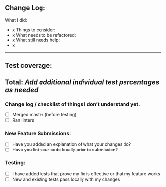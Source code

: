 ## Change Log:
What I did:
- x
Things to consider:
- x
What needs to be refactored:
- x
What still needs help:
- x
------------------------------------------------------------------------------
## Test coverage:
Total:
*Add additional individual test percentages as needed*
------------------------------------------------------------------------------
### Change log / checklist of things I don’t understand yet.
* [ ] Merged master (before testing)
* [ ] Ran linters
### New Feature Submissions:
* [ ] Have you added an explanation of what your changes do?
* [ ] Have you lint your code locally prior to submission?
### Testing:
* [ ] I have added tests that prove my fix is effective or that my feature works
* [ ] New and existing tests pass locally with my changes
